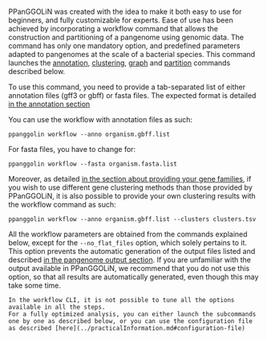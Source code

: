 PPanGGOLiN was created with the idea to make it both easy to use for beginners, and fully customizable for experts.
Ease of use has been achieved by incorporating a workflow command that allows the construction and partitioning of a pangenome using genomic data.
The command has only one mandatory option, and predefined parameters adapted to pangenomes at the scale of a bacterial species.
This command launches the [annotation](./pangenomeAnalyses.md#annotation), [clustering](./pangenomeAnalyses.md#clustering), [graph](./pangenomeAnalyses.md#graph) and [partition](./pangenomeAnalyses.md#partition) commands described below.

To use this command, you need to provide a tab-separated list of either annotation files (gff3 or gbff) or fasta files. The expected format is detailed [in the annotation section](./pangenomeAnalyses.md#annotation)

You can use the workflow with annotation files as such: 
```
ppanggolin workflow --anno organism.gbff.list
```

For fasta files, you have to change for: 
```
ppanggolin workflow --fasta organism.fasta.list
```

Moreover, as detailed [in the section about providing your gene families](./pangenomeAnalyses.md#read-clustering), 
if you wish to use different gene clustering methods than those provided by PPanGGOLiN,
it is also possible to provide your own clustering results with the workflow command as such:

```
ppanggolin workflow --anno organism.gbff.list --clusters clusters.tsv
```

All the workflow parameters are obtained from the commands explained below, except for the `--no_flat_files` option, which solely pertains to it. This option prevents the automatic generation of the output files listed and described [in the pangenome output section](./pangenomeAnalyses.md#pangenome-outputs).
If you are unfamiliar with the output available in PPanGGOLiN, we recommend that you do not use this option, so that all results are automatically generated, even though this may take some time.

```{tip}
In the workflow CLI, it is not possible to tune all the options available in all the steps. 
For a fully optimized analysis, you can either launch the subcommands one by one as described below, or you can use the configuration file as described [here](../practicalInformation.md#configuration-file)
```
